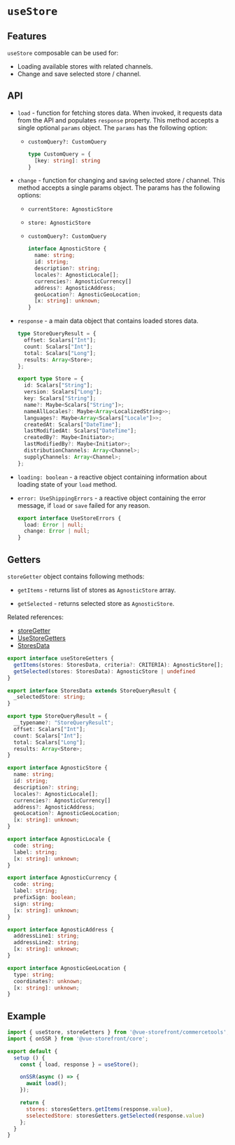 # `useStore` <Badge text="Added in 1.3" type="info" />

## Features

`useStore` composable can be used for:

* Loading available stores with related channels.
* Change and save selected store / channel.

## API

- `load` - function for fetching stores data. When invoked, it requests data from the API and populates `response` property. This method accepts a single optional `params` object. The `params` has the following option:

    - `customQuery?: CustomQuery`
  
      ```ts
      type CustomQuery = {
        [key: string]: string
      }
      ```

- `change` - function for changing and saving selected store / channel. This method accepts a single params object. The params has the following options:

    - `currentStore: AgnosticStore`

    - `store: AgnosticStore`

    - `customQuery?: CustomQuery`

      ```ts
      interface AgnosticStore {
        name: string;
        id: string;
        description?: string;
        locales?: AgnosticLocale[];
        currencies?: AgnosticCurrency[]
        address?: AgnosticAddress;
        geoLocation?: AgnosticGeoLocation;
        [x: string]: unknown;
      }
      ```

- `response` - a main data object that contains loaded stores data.

  ```ts
  type StoreQueryResult = {
    offset: Scalars["Int"];
    count: Scalars["Int"];
    total: Scalars["Long"];
    results: Array<Store>;
  };

  export type Store = {
    id: Scalars["String"];
    version: Scalars["Long"];
    key: Scalars["String"];
    name?: Maybe<Scalars["String"]>;
    nameAllLocales?: Maybe<Array<LocalizedString>>;
    languages?: Maybe<Array<Scalars["Locale"]>>;
    createdAt: Scalars["DateTime"];
    lastModifiedAt: Scalars["DateTime"];
    createdBy?: Maybe<Initiator>;
    lastModifiedBy?: Maybe<Initiator>;
    distributionChannels: Array<Channel>;
    supplyChannels: Array<Channel>;
  };
  ```

- `loading: boolean` - a reactive object containing information about loading state of your `load` method.

- `error: UseShippingErrors` - a reactive object containing the error message, if `load` or `save` failed for any reason.

  ```ts
  export interface UseStoreErrors {
    load: Error | null;
    change: Error | null;
  }
  ```

## Getters

`storeGetter` object contains following methods:

- `getItems` - returns list of stores as `AgnosticStore` array.

- `getSelected` - returns selected store as `AgnosticStore`.


Related references:
  - [storeGetter](/commercetools/api-reference/commercetools.storegetters.html)
  - [UseStoreGetters](/core/api-reference/core.usestoregetters.html)
  - [StoresData](/commercetools/api-reference/commercetools.storesdata.html)

  ```typescript
  export interface useStoreGetters {
    getItems(stores: StoresData, criteria?: CRITERIA): AgnosticStore[];
    getSelected(stores: StoresData): AgnosticStore | undefined
  }

  export interface StoresData extends StoreQueryResult {
    _selectedStore: string;
  }

  export type StoreQueryResult = {
    __typename?: "StoreQueryResult";
    offset: Scalars["Int"];
    count: Scalars["Int"];
    total: Scalars["Long"];
    results: Array<Store>;
  }

  export interface AgnosticStore {
    name: string;
    id: string;
    description?: string;
    locales?: AgnosticLocale[];
    currencies?: AgnosticCurrency[]
    address?: AgnosticAddress;
    geoLocation?: AgnosticGeoLocation;
    [x: string]: unknown;
  }

  export interface AgnosticLocale {
    code: string;
    label: string;
    [x: string]: unknown;
  }

  export interface AgnosticCurrency {
    code: string;
    label: string;
    prefixSign: boolean;
    sign: string;
    [x: string]: unknown;
  }

  export interface AgnosticAddress {
    addressLine1: string;
    addressLine2: string;
    [x: string]: unknown;
  }

  export interface AgnosticGeoLocation {
    type: string;
    coordinates?: unknown;
    [x: string]: unknown;
  }
  ```

## Example

```js
import { useStore, storeGetters } from '@vue-storefront/commercetools';
import { onSSR } from '@vue-storefront/core';

export default {
  setup () {
    const { load, response } = useStore();

    onSSR(async () => {
      await load();
    });

    return {
      stores: storesGetters.getItems(response.value),
      sselectedStore: storesGetters.getSelected(response.value)
    };
  }
}
```
